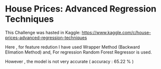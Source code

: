 # House Prices: Advanced Regression Techniques
This Challenge was hasted in Kaggle: https://www.kaggle.com/c/house-prices-advanced-regression-techniques

Here , for feature redution I have used Wrapper Method (Backward Elimation Method)
and, For regression Random Forest Regressor is used.

However , the model is not very accurate ( accuracy : 65.22 % )
